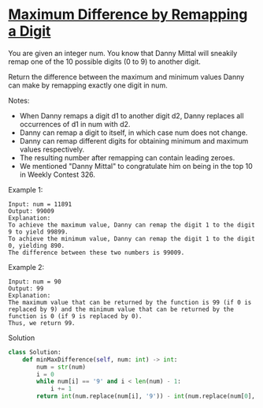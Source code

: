 # [Maximum Difference by Remapping a Digit](https://leetcode.com/problems/maximum-difference-by-remapping-a-digit/description/)

You are given an integer num. You know that Danny Mittal will sneakily remap one of the 10 possible digits (0 to 9) to 
another digit.

Return the difference between the maximum and minimum values Danny can make by remapping exactly one digit in num.

Notes:

- When Danny remaps a digit d1 to another digit d2, Danny replaces all occurrences of d1 in num with d2.
- Danny can remap a digit to itself, in which case num does not change.
- Danny can remap different digits for obtaining minimum and maximum values respectively.
- The resulting number after remapping can contain leading zeroes.
- We mentioned "Danny Mittal" to congratulate him on being in the top 10 in Weekly Contest 326.

Example 1:
```
Input: num = 11891
Output: 99009
Explanation: 
To achieve the maximum value, Danny can remap the digit 1 to the digit 9 to yield 99899.
To achieve the minimum value, Danny can remap the digit 1 to the digit 0, yielding 890.
The difference between these two numbers is 99009.
```
Example 2:
```
Input: num = 90
Output: 99
Explanation:
The maximum value that can be returned by the function is 99 (if 0 is replaced by 9) and the minimum value that can be returned by the function is 0 (if 9 is replaced by 0).
Thus, we return 99.
```
Solution
```python
class Solution:
    def minMaxDifference(self, num: int) -> int:
        num = str(num)
        i = 0
        while num[i] == '9' and i < len(num) - 1:
            i += 1
        return int(num.replace(num[i], '9')) - int(num.replace(num[0], '0'))
```